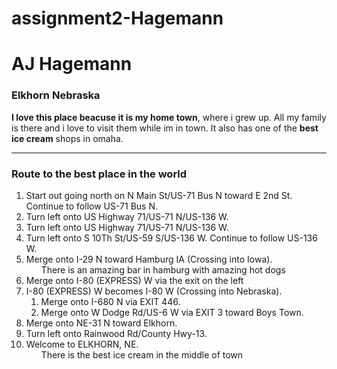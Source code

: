 # assignment2-Hagemann

# AJ Hagemann

### Elkhorn Nebraska

**I love this place beacuse it is my home town**, where i grew up. All my family is there and i love to visit them while im in town. It also has one of the **best ice cream** shops in omaha. 

<hr>

### Route to the best place in the world

<ol>
    <li>Start out going north on N Main St/US-71 Bus N toward E 2nd St. Continue to follow US-71 Bus N.</il>
    <li>Turn left onto US Highway 71/US-71 N/US-136 W.</il>
    <li>Turn left onto US Highway 71/US-71 N/US-136 W.</il>
    <li>Turn left onto S 10Th St/US-59 S/US-136 W. Continue to follow US-136 W.</il>
    <li>Merge onto I-29 N toward Hamburg IA (Crossing into Iowa).</il>
    <ul>
        <il>There is an amazing bar in hamburg with amazing hot dogs</il>
    </ul>
    <li>Merge onto I-80 (EXPRESS) W via the exit on the left</il>
    <li>I-80 (EXPRESS) W becomes I-80 W (Crossing into Nebraska).</il>
        <ol>
            <li>Merge onto I-680 N via EXIT 446.</il>
            <li>Merge onto W Dodge Rd/US-6 W via EXIT 3 toward Boys Town.</il>
        </ol>
    <li>Merge onto NE-31 N toward Elkhorn.</il>
    <li>Turn left onto Rainwood Rd/County Hwy-13.</il>
    <li>Welcome to ELKHORN, NE.</il>
    <ul>
        <il>There is the best ice cream in the middle of town</il>
    </ul>
    </ol>
